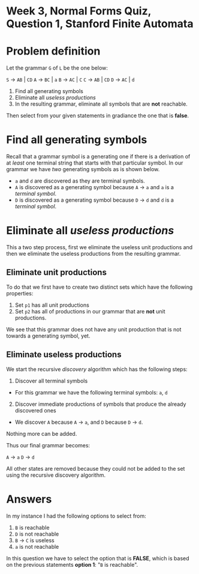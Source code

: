 # Week 3, Normal Forms Quiz, Question 1, Stanford Finite Automata

# Problem definition

Let the grammar `G` of `L` be the one below:

`S` -> `AB` | `CD`
`A` -> `BC` | `a`
`B` -> `AC` | `C`
`C` -> `AB` | `CD`
`D` -> `AC` | `d`

1. Find all generating symbols
2. Eliminate all *useless productions*
3. In the resulting grammar, eliminate all symbols that are **not** reachable.

Then select from your given statements in gradiance the one that is 
**false**.

# Find all generating symbols

Recall that a grammar symbol is a generating one if there is a derivation of at 
*least* one terminal string that starts with that particular symbol. In our
grammar we have *two* generating symbols as is shown below.

 * `a` and `d` are discovered as they are terminal symbols.
 * `A` is discovered as a generating symbol because `A` -> `a` and `a` 
is a *terminal symbol*.
 * `D` is discovered as a generating symbol because `D` -> `d` and `d`
 is a *terminal symbol*.

# Eliminate all *useless productions*

This a two step process, first we eliminate the useless unit productions and then
we eliminate the useless productions from the resulting grammar.

## Eliminate unit productions

To do that we first have to create two distinct sets which have the following 
properties:

 1. Set `p1` has all unit productions
 2. Set `p2` has all of productions in our grammar that are **not** unit productions.


We see that this grammar does not have any unit production that is not towards a 
generating symbol, yet.

## Eliminate useless productions

We start the recursive *discovery* algorithm which has the following steps:

 1. Discover all terminal symbols
  * For this grammar we have the following terminal symbols: `a`, `d`
 2. Discover immediate productions of symbols that produce the already discovered ones
  * We discover `A` because `A` -> `a`, and `D` because `D` -> `d`.
  
Nothing more can be added.

Thus our final grammar becomes:

`A` -> `a`
`D` -> `d`

All other states are removed because they could not be added to the set using the 
recursive discovery algorithm.

# Answers

In my instance I had the following options to select from:

 1. `B` is reachable
 2. `D` is not reachable
 3. `B` -> `C` is useless
 4. `a` is not reachable
 

In this question we have to select the option that is **FALSE**, which is based on the
previous statements **option 1**: "`B` is reachable".
